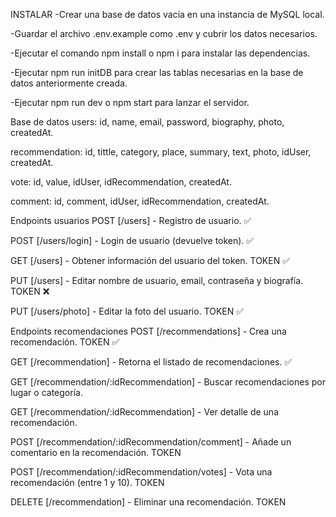 INSTALAR 
-Crear una base de datos vacía en una instancia de MySQL local.

-Guardar el archivo .env.example como .env y cubrir los datos necesarios.

-Ejecutar el comando npm install o npm i para instalar las dependencias.

-Ejecutar npm run initDB para crear las tablas necesarias en la base de datos anteriormente creada.

-Ejecutar npm run dev o npm start para lanzar el servidor.



Base de datos
users: id, name, email, password, biography, photo, createdAt.

recommendation: id, tittle, category, place, summary, text, photo, idUser, createdAt.

vote: id, value, idUser, idRecommendation, createdAt.

comment: id, comment, idUser, idRecommendation, createdAt.



Endpoints usuarios
POST [/users] - Registro de usuario. ✅

POST [/users/login] - Login de usuario (devuelve token). ✅

GET [/users] - Obtener información del usuario del token. TOKEN ✅

PUT [/users] - Editar nombre de usuario, email, contraseña y biografía. TOKEN ❌

PUT [/users/photo] - Editar la foto del usuario. TOKEN ✅



Endpoints recomendaciones
POST [/recommendations] - Crea una recomendación. TOKEN ✅

GET [/recommendation] - Retorna el listado de recomendaciones. ✅

GET [/recommendation/:idRecommendation] - Buscar recomendaciones por lugar o categoría.

GET [/recommendation/:idRecommendation] - Ver detalle de una recomendación.

POST [/recommendation/:idRecommendation/comment] - Añade un comentario en la recomendación. TOKEN

POST [/recommendation/:idRecommendation/votes] - Vota una recomendación (entre 1 y 10). TOKEN

DELETE [/recommendation] - Eliminar una recomendación. TOKEN

